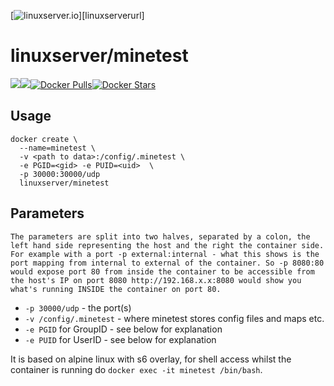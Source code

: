 [appurl]: https://minecraft.curseforge.com/projects/modern-skyblock-3-departed
[hub]: https://hub.docker.com/r/cinnamennen/modern-skyblock-3/

[![linuxserver.io](https://raw.githubusercontent.com/linuxserver/docker-templates/master/linuxserver.io/img/linuxserver_medium.png)][linuxserverurl]


# linuxserver/minetest
[![](https://images.microbadger.com/badges/version/cinnamennen/modern-skyblock-3.svg)](https://microbadger.com/images/linuxserver/minetest "Get your own version badge on microbadger.com")[![](https://images.microbadger.com/badges/image/cinnamennen/modern-skyblock-3.svg)](https://microbadger.com/images/cinnamennen/modern-skyblock-3 "Get your own image badge on microbadger.com")[![Docker Pulls](https://img.shields.io/docker/pulls/cinnamennen/modern-skyblock-3.svg)][hub][![Docker Stars](https://img.shields.io/docker/stars/cinnamennen/modern-skyblock-3.svg)][hub]

## Usage

```
docker create \
  --name=minetest \
  -v <path to data>:/config/.minetest \
  -e PGID=<gid> -e PUID=<uid>  \
  -p 30000:30000/udp
  linuxserver/minetest
```

## Parameters

`The parameters are split into two halves, separated by a colon, the left hand side representing the host and the right the container side. 
For example with a port -p external:internal - what this shows is the port mapping from internal to external of the container.
So -p 8080:80 would expose port 80 from inside the container to be accessible from the host's IP on port 8080
http://192.168.x.x:8080 would show you what's running INSIDE the container on port 80.`



* `-p 30000/udp` - the port(s)
* `-v /config/.minetest` - where minetest stores config files and maps etc.
* `-e PGID` for GroupID - see below for explanation
* `-e PUID` for UserID - see below for explanation

It is based on alpine linux with s6 overlay, for shell access whilst the container is running do `docker exec -it minetest /bin/bash`.

